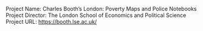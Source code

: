 Project Name: Charles Booth’s London: Poverty Maps and Police Notebooks  
Project Director: The London School of Economics and Political Science  
Project URL: [https://booth.lse.ac.uk/ ](https://booth.lse.ac.uk/)  

